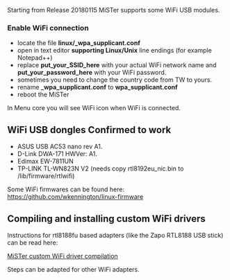 Starting from Release 20180115 MiSTer supports some WiFi USB modules.

### Enable WiFi connection
* locate the file **linux/_wpa_supplicant.conf**
* open in text editor **supporting Linux/Unix** line endings (for example Notepad++)
* replace **put_your_SSID_here** with your actual WiFi network name and **put_your_password_here** with your WiFi password.
* sometimes you need to change the country code from TW to yours.
* rename **_wpa_supplicant.conf** to **wpa_supplicant.conf**
* reboot the MiSTer

In Menu core you will see WiFi icon when WiFi is connected.

## WiFi USB dongles Confirmed to work
* ASUS USB AC53 nano rev A1.
* D-Link DWA-171 HWVer: A1.
* Edimax EW-7811UN
* TP-LINK TL-WN823N V2 (needs copy rtl8192eu_nic.bin to /lib/firmware/rtlwifi)


Some WiFi firmwares can be found here: https://github.com/wkennington/linux-firmware

## Compiling and installing custom WiFi drivers

Instructions for rtl8188fu based adapters (like the Zapo RTL8188 USB stick) can be read here:
 
[MiSTer custom WiFi driver compilation](MISTER-CUSTOM-WIFI-DRIVER-COMPILATION-GUIDE)

Steps can be adapted for other WiFi adapters.